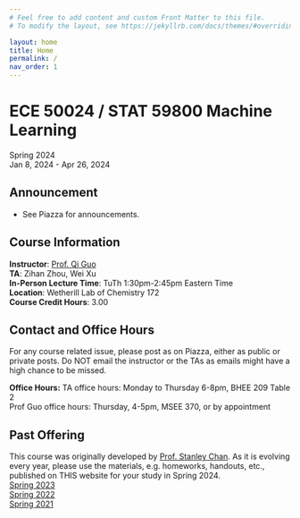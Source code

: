 ```yaml
---
# Feel free to add content and custom Front Matter to this file.
# To modify the layout, see https://jekyllrb.com/docs/themes/#overriding-theme-defaults

layout: home
title: Home
permalink: /
nav_order: 1
---
```

# ECE 50024 / STAT 59800 Machine Learning
Spring 2024  
Jan 8, 2024 - Apr 26, 2024  

## Announcement
- See Piazza for announcements.

## Course Information
**Instructor**: [Prof. Qi Guo](https://qiguo.org)  
**TA**: Zihan Zhou, Wei Xu  
**In-Person Lecture Time**: TuTh 1:30pm-2:45pm Eastern Time  
**Location**: Wetherill Lab of Chemistry 172  
**Course Credit Hours**: 3.00  

## Contact and Office Hours
For any course related issue, please post as on Piazza, either as public or private posts. Do NOT email the instructor or the TAs as emails might have a high chance to be missed.

**Office Hours:** 
TA office hours: Monday to Thursday 6-8pm, BHEE 209 Table 2  
Prof Guo office hours: Thursday, 4-5pm, MSEE 370, or by appointment


## Past Offering
This course was originally developed by [Prof. Stanley Chan](https://engineering.purdue.edu/ChanGroup/). As it is evolving every year, please use the materials, e.g. homeworks, handouts, etc., published on THIS website for your study in Spring 2024.  
[Spring 2023](https://ml1-s2023.qiguo.org/)  
[Spring 2022](http://ece595-s2022.qiguo.org/)  
[Spring 2021](https://engineering.purdue.edu/ChanGroup/ECE595/)




